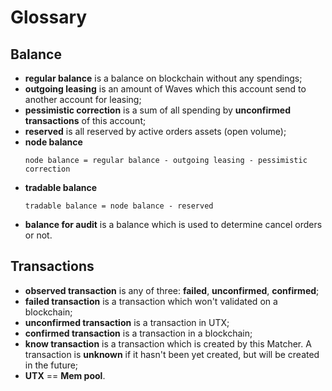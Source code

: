 # Glossary

## Balance

* **regular balance** is a balance on blockchain without any spendings;
* **outgoing leasing** is an amount of Waves which this account send to another account for leasing; 
* **pessimistic correction** is a sum of all spending by **unconfirmed transactions** of this account;
* **reserved** is all reserved by active orders assets (open volume);
* **node balance**
  ```text
  node balance = regular balance - outgoing leasing - pessimistic correction
  ```
* **tradable balance**
  ```text
  tradable balance = node balance - reserved
  ```
* **balance for audit** is a balance which is used to determine cancel orders or not.

## Transactions

* **observed transaction** is any of three: **failed**, **unconfirmed**, **confirmed**;
* **failed transaction** is a transaction which won't validated on a blockchain;
* **unconfirmed transaction** is a transaction in UTX;
* **confirmed transaction** is a transaction in a blockchain;
* **know transaction** is a transaction which is created by this Matcher. A transaction is **unknown** if it hasn't been yet created, but will be created in the future;
* **UTX** == **Mem pool**.
